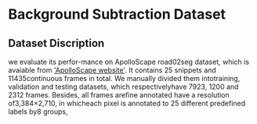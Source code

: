 # Background Subtraction Dataset
## Dataset Discription
we  evaluate  its  perfor-mance  on  ApolloScape  road02seg  dataset,  which  is  avaiable from ['ApolloScape website'](http://apolloscape.auto/scene.html). It contains 25 snippets and 11435continuous  frames  in  total.  We  manually  divided  them  intotraining,  validation  and  testing  datasets,  which  respectivelyhave  7923,  1200  and  2312  frames.  Besides,  all  frames  arefine  annotated  have  a  resolution  of3,384×2,710,  in  whicheach  pixel  is  annotated  to  25  different  predefined  labels  by8  groups,
